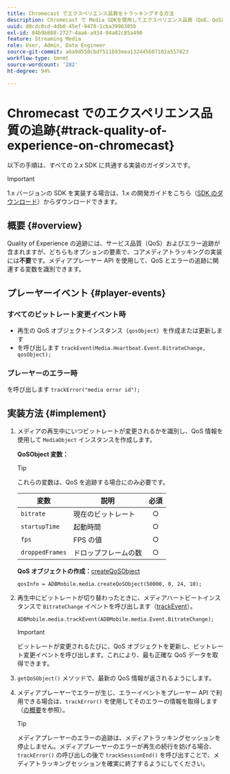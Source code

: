 ```yaml
---
title: Chromecast でエクスペリエンス品質をトラッキングする方法
description: Chromecast で Media SDKを使用してエクスペリエンス品質（QoE、QoS）のトラッキングを実装する方法を説明します。
uuid: d0cdc8cd-4db0-45ef-9470-1cba3996305b
exl-id: 04b9b888-2727-4aa6-a934-94a02c85a490
feature: Streaming Media
role: User, Admin, Data Engineer
source-git-commit: a6a9d550cbdf511b93eea132445607102a557823
workflow-type: tm+mt
source-wordcount: '282'
ht-degree: 94%

---
```


# Chromecast でのエクスペリエンス品質の追跡{#track-quality-of-experience-on-chromecast}

以下の手順は、すべての 2.x SDK に共通する実装のガイダンスです。

>[!IMPORTANT]
>
>1.x バージョンの SDK を実装する場合は、1.x の開発ガイドをこちら（[SDK のダウンロード](/help/getting-started/download-sdks.md)）からダウンロードできます。

## 概要  {#overview}

Quality of Experience の追跡には、サービス品質（QoS）およびエラー追跡が含まれますが、どちらもオプションの要素で、コアメディアトラッキングの実装には&#x200B;**不要**&#x200B;です。メディアプレーヤー API を使用して、QoS とエラーの追跡に関連する変数を識別できます。

## プレーヤーイベント {#player-events}

### すべてのビットレート変更イベント時

* 再生の QoS オブジェクトインスタンス（`qosObject`）を作成または更新します
* を呼び出します `trackEvent(Media.Heartbeat.Event.BitrateChange, qosObject);`

### プレーヤーのエラー時

を呼び出します `trackError("media error id");`

## 実装方法 {#implement}

1. メディアの再生中にいつビットレートが変更されるかを識別し、QoS 情報を使用して `MediaObject` インスタンスを作成します。

   **QoSObject 変数：**

   >[!TIP]
   >
   >これらの変数は、QoS を追跡する場合にのみ必要です。

   | 変数 | 説明 | 必須 |
   | --- | --- | :---: |
   | `bitrate` | 現在のビットレート | ○ |
   | `startupTime` | 起動時間 | ○ |
   | `fps` | FPS の値 | ○ |
   | `droppedFrames` | ドロップフレームの数 | ○ |

   **QoS オブジェクトの作成：**&#x200B;[createQoSObject](https://adobe-marketing-cloud.github.io/media-sdks/reference/chromecast/ADBMobile.media.html#.createQoSObject)

   ```
   qosInfo = ADBMobile.media.createQoSObject(50000, 0, 24, 10);
   ```

1. 再生中にビットレートが切り替わったときに、メディアハートビートインスタンスで `BitrateChange` イベントを呼び出します（[trackEvent](https://adobe-marketing-cloud.github.io/media-sdks/reference/chromecast/ADBMobile.media.html#.trackEvent)）。

   ```
   ADBMobile.media.trackEvent(ADBMobile.media.Event.BitrateChange);
   ```

   >[!IMPORTANT]
   >
   >ビットレートが変更されるたびに、QoS オブジェクトを更新し、ビットレート変更イベントを呼び出します。これにより、最も正確な QoS データを取得できます。

1. `getQoSObject()` メソッドで、最新の QoS 情報が返されるようにします。
1. メディアプレーヤーでエラーが生じ、エラーイベントをプレーヤー API で利用できる場合は、`trackError()` を使用してそのエラーの情報を取得します（[の概要](/help/use-cases/track-errors/track-errors-overview.md)を参照）。

   >[!TIP]
   >
   >メディアプレーヤーのエラーの追跡は、メディアトラッキングセッションを停止しません。メディアプレーヤーのエラーが再生の続行を妨げる場合、`trackError()` の呼び出しの後で `trackSessionEnd()` を呼び出すことで、メディアトラッキングセッションを確実に終了するようにしてください。
